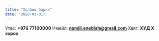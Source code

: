 ```yaml
---
title: "Холбоо барих"
date: "2020-01-01"
---
```


Утас: **+976 77100000** 
Имейл: **namjil.enebish@gmail.com** 
Хаяг: **ХУД X хороо**